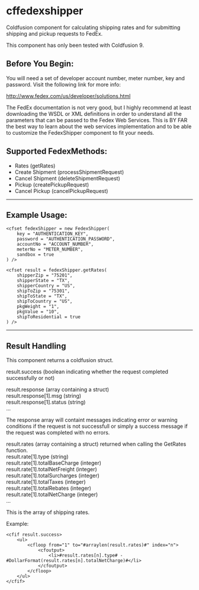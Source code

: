 cffedexshipper
==============

Coldfusion component for calculating shipping rates and for submitting shipping and pickup requests to FedEx.

This component has only been tested with Coldfusion 9. 

Before You Begin:
-----------------

You will need a set of developer account number, meter number, key and password. Visit the following link for more info:

http://www.fedex.com/us/developer/solutions.html

The FedEx documentation is not very good, but I highly recommend at least downloading the WSDL or XML definitions in order to understand all the parameters that can be passed to the Fedex Web Services. This is BY FAR the best way to learn about the web services implementation and to be able to customize the FedexShipper component to fit your needs.

Supported FedexMethods:
------------------

- Rates (getRates)
- Create Shipment (processShipmentRequest)
- Cancel Shipment (deleteShipmentRequest)
- Pickup (createPickupRequest)
- Cancel Pickup (cancelPickupRequest)

---------------
Example Usage:
---------------
	
	<cfset fedexShipper = new FedexShipper(
		key = "AUTHENTICATION_KEY",
		password = "AUTHENTICATION_PASSWORD",
		accountNo = "ACCOUNT_NUMBER",
		meterNo = "METER_NUMBER",
		sandbox = true
	) />

	<cfset result = fedexShipper.getRates(
		shipperZip = "75201",
		shipperState = "TX",
		shipperCountry = "US",
		shipToZip = "75301",
		shipToState = "TX",
		shipToCountry = "US",
		pkgWeight = "1",
		pkgValue = "10",
		shipToResidential = true
	) />

------------------
Result Handling
------------------

This component returns a coldfusion struct. 

result.success (boolean indicating whether the request completed successfully or not)

result.response (array containing a struct)  
	result.response[1].msg		(string)  
	result.response[1].status	(string)  
	... 

The response array will containt messages indicating error or warning conditions if the request is not successfull or simply a success message if the request was completed with no errors. 

result.rates (array containing a struct) returned when calling the GetRates function.  
	result.rate[1].type 							(string)  
	result.rate[1].totalBaseCharge		(integer)  
	result.rate[1].totalNetFreight		(integer)  
	result.rate[1].totalSurcharges		(integer)  
	result.rate[1].totalTaxes					(integer)  
	result.rate[1].totalRebates				(integer)  
	result.rate[1].totalNetCharge			(integer)  
	...  

This is the array of shipping rates.

Example:

	<cfif result.success>
		<ul>
			<cfloop from="1" to="#arraylen(result.rates)#" index="n">
				<cfoutput>
					<li>#result.rates[n].type# - #DollarFormat(result.rates[n].totalNetCharge)#</li>
				</cfoutput>
			</cfloop>
		</ul>
	</cfif>